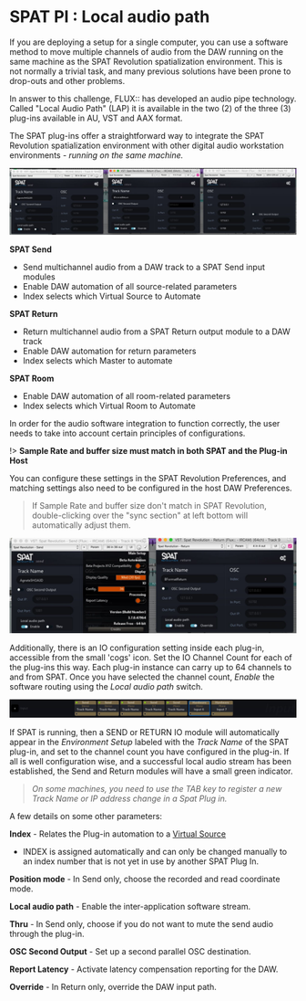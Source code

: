 # SPAT PI : Local audio path

If you are deploying a setup for a single computer, you can use a software method to move multiple channels of audio from the DAW running on the same machine as the SPAT Revolution spatialization environment.
This is not normally a trivial task, and many previous solutions have been prone to drop-outs and other problems.

In answer to this challenge, FLUX:: has developed an audio pipe technology. Called "Local Audio Path" (LAP) it is available in the two (2) of the three (3) plug-ins available in AU, VST and AAX format.

The SPAT plug-ins offer a straightforward way to integrate the SPAT Revolution spatialization environment with other digital audio workstation environments - _running on the same machine._

![](include/SpatRevolution_UserGuide_-132.jpg)

**SPAT Send**

- Send multichannel audio from a DAW track to a SPAT Send input modules
- Enable DAW automation of all source-related parameters
- Index selects which Virtual Source to Automate

**SPAT Return**

- Return multichannel audio from a SPAT Return output module to a DAW track
- Enable DAW automation for return parameters
- Index selects which Master to automate


**SPAT Room**

- Enable DAW automation of all room-related parameters
- Index selects which Virtual Room to Automate

In order for the audio software integration to function correctly, the user needs to
take into account certain principles of configurations.

!> **Sample Rate and buffer size must match in both SPAT and the Plug-in Host**

You can configure these settings in the SPAT Revolution Preferences, and matching settings also need to be configured in the host DAW Preferences.

> If Sample Rate and buffer size don't match in SPAT Revolution, double-clicking over the "sync section" at left bottom will automatically adjust them.  


![](include/SpatRevolution_UserGuide_-134.jpg)

Additionally, there is an IO configuration setting inside each plug-in, accessible from the small 'cogs' icon.
Set the IO Channel Count for each of the plug-ins this way.
Each plug-in instance can carry up to 64 channels to and from SPAT.
Once you have selected the channel count, _Enable_ the software routing using the _Local audio path_ switch.

![](include/SpatRevolution_UserGuide_-136.jpg)

If SPAT is running, then a SEND or RETURN IO module will automatically appear in the _Environment Setup_ labeled with the _Track Name_ of the SPAT plug-in, and set to the channel count you have configured in the plug-in. If all is well configuration wise, and a successful local audio stream has been established, the Send and Return modules will have a small green indicator.

> _On some machines, you need to use the TAB key to register a new Track Name or IP address change in a Spat Plug in._


A few details on some other parameters:

**Index** - Relates the Plug-in automation to a [Virtual Source](6_Spat_Environment_6_4_Inputs_6_4_Inputs)
- INDEX is assigned automatically and can only be changed manually to an index number that is not yet in use by another SPAT Plug In.

**Position mode** - In Send only, choose the recorded and read coordinate mode.  

**Local audio path** - Enable the inter-application software stream.

**Thru** - In Send only, choose if you do not want to mute the send audio through the plug-in.

**OSC Second Output** - Set up a second parallel OSC destination.

**Report Latency** - Activate latency compensation reporting for the DAW.

**Override** - In Return only, override the DAW input path.
